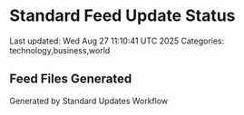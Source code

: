 # Standard Feed Update Status
Last updated: Wed Aug 27 11:10:41 UTC 2025
Categories: technology,business,world

## Feed Files Generated

Generated by Standard Updates Workflow
